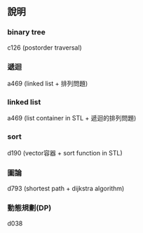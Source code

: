 ﻿## 說明

### binary tree
 c126 (postorder traversal) 

### 遞迴
a469 (linked list + 排列問題)  


### linked list
a469 (list container in STL + 遞迴的排列問題)  


### sort  
 d190 (vector容器 + sort function in STL)  


### 圖論
 d793 (shortest path + dijkstra algorithm)  


### 動態規劃(DP)
 d038
